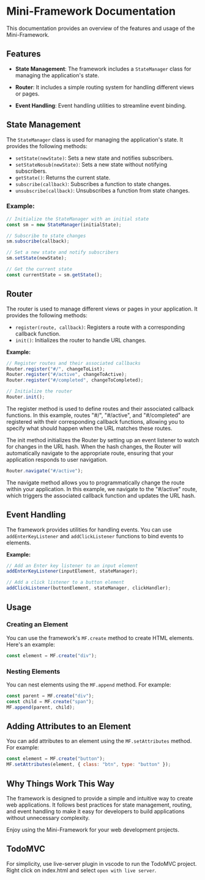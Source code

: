 # Mini-Framework Documentation

This documentation provides an overview of the features and usage of the Mini-Framework.

## Features

- **State Management**: The framework includes a `StateManager` class for managing the application's state.

- **Router**: It includes a simple routing system for handling different views or pages.

- **Event Handling**: Event handling utilities to streamline event binding.

## State Management

The `StateManager` class is used for managing the application's state. It provides the following methods:

- `setState(newState)`: Sets a new state and notifies subscribers.
- `setStateNosub(newState)`: Sets a new state without notifying subscribers.
- `getState()`: Returns the current state.
- `subscribe(callback)`: Subscribes a function to state changes.
- `unsubscribe(callback)`: Unsubscribes a function from state changes.

### Example:

```javascript
// Initialize the StateManager with an initial state
const sm = new StateManager(initialState);

// Subscribe to state changes
sm.subscribe(callback);

// Set a new state and notify subscribers
sm.setState(newState);

// Get the current state
const currentState = sm.getState();

```

## Router
The router is used to manage different views or pages in your application. It provides the following methods:

- `register(route, callback)`: Registers a route with a corresponding callback function.
- `init()`: Initializes the router to handle URL changes.

**Example:**
```javascript
// Register routes and their associated callbacks
Router.register("#/", changeToList);
Router.register("#/active", changeToActive);
Router.register("#/completed", changeToCompleted);

// Initialize the router
Router.init();
```
The register method is used to define routes and their associated callback functions. In this example, routes "#/", "#/active", and "#/completed" are registered with their corresponding callback functions, allowing you to specify what should happen when the URL matches these routes.

The init method initializes the Router by setting up an event listener to watch for changes in the URL hash. When the hash changes, the Router will automatically navigate to the appropriate route, ensuring that your application responds to user navigation.

```javascript
Router.navigate("#/active");
```

The navigate method allows you to programmatically change the route within your application. In this example, we navigate to the "#/active" route, which triggers the associated callback function and updates the URL hash.



## Event Handling

The framework provides utilities for handling events. You can use `addEnterKeyListener` and `addClickListener` functions to bind events to elements.

**Example:**

```javascript
// Add an Enter key listener to an input element
addEnterKeyListener(inputElement, stateManager);

// Add a click listener to a button element
addClickListener(buttonElement, stateManager, clickHandler);
```

## Usage

### Creating an Element

You can use the framework's `MF.create` method to create HTML elements. Here's an example:

```javascript
const element = MF.create("div");
```

### Nesting Elements

You can nest elements using the `MF.append` method. For example:

```javascript
const parent = MF.create("div");
const child = MF.create("span");
MF.append(parent, child);
```

## Adding Attributes to an Element

You can add attributes to an element using the `MF.setAttributes` method. For example:

```javascript
const element = MF.create("button");
MF.setAttributes(element, { class: "btn", type: "button" });
```

## Why Things Work This Way

The framework is designed to provide a simple and intuitive way to create web applications. It follows best practices for state management, routing, and event handling to make it easy for developers to build applications without unnecessary complexity.

Enjoy using the Mini-Framework for your web development projects.

## TodoMVC

For simplicity, use live-server plugin in vscode to run the TodoMVC project. Right click on index.html and select `open with live server`.